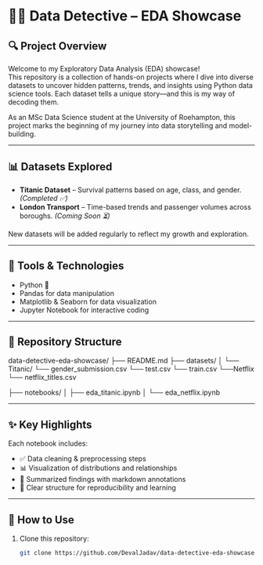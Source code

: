 # 🕵️‍♂️ Data Detective – EDA Showcase

## 🔍 Project Overview
Welcome to my Exploratory Data Analysis (EDA) showcase!  
This repository is a collection of hands-on projects where I dive into diverse datasets to uncover hidden patterns, trends, and insights using Python data science tools. Each dataset tells a unique story—and this is my way of decoding them.

As an MSc Data Science student at the University of Roehampton, this project marks the beginning of my journey into data storytelling and model-building.

---

## 📊 Datasets Explored
- **Titanic Dataset** – Survival patterns based on age, class, and gender. *(Completed ✅)*
- **London Transport** – Time-based trends and passenger volumes across boroughs. *(Coming Soon ⏳)*

New datasets will be added regularly to reflect my growth and exploration.

---

## 🧰 Tools & Technologies
- Python 🐍
- Pandas for data manipulation
- Matplotlib & Seaborn for data visualization
- Jupyter Notebook for interactive coding

---

## 📁 Repository Structure

data-detective-eda-showcase/ 
├── README.md
├── datasets/
│   └── Titanic/
        └── gender_submission.csv
        └── test.csv
        └── train.csv
    └──Netflix
       └── netflix_titles.csv   

├── notebooks/
│   ├── eda_titanic.ipynb
│   └── eda_netflix.ipynb

---

## ✨ Key Highlights
Each notebook includes:
- ✅ Data cleaning & preprocessing steps
- 📊 Visualization of distributions and relationships
- 🧠 Summarized findings with markdown annotations
- 📌 Clear structure for reproducibility and learning

---

## 🚀 How to Use
1. Clone this repository:
   ```bash
   git clone https://github.com/DevalJadav/data-detective-eda-showcase.git